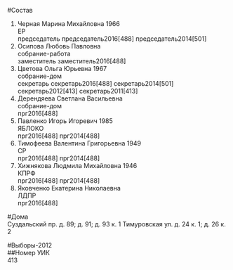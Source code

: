 #Состав  
1. Черная Марина Михайловна 1966  
    ЕР  
    председатель председатель2016[488] председатель2014[501]  
2. Осипова Любовь Павловна  
    собрание-работа  
    заместитель заместитель2016[488]  
3. Цветова Ольга Юрьевна 1967  
    собрание-дом  
    секретарь секретарь2016[488] секретарь2014[501] секретарь2012[413] секретарь2011[413]  
4. Дерендяева Светлана Васильевна  
    собрание-дом  
    прг2016[488]  
5. Павленко Игорь Игоревич 1985  
    ЯБЛОКО  
    прг2016[488] прг2014[488]  
6. Тимофеева Валентина Григорьевна 1949  
    СР  
    прг2016[488] прг2014[488]  
7. Хижнякова Людмила Михайловна 1946  
    КПРФ  
    прг2016[488] прг2014[488]  
8. Яковченко Екатерина Николаевна  
    ЛДПР  
    прг2016[488]  
  
#Дома  
Суздальский пр. д. 89; д. 91; д. 93 к. 1 Тимуровская ул. д. 24 к. 1; д. 26 к. 2  
  
#Выборы-2012  
##Номер УИК  
413  
